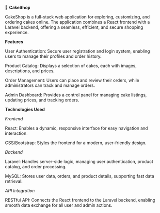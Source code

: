🍰 __CakeShop__

CakeShop is a full-stack web application for exploring, customizing, and ordering cakes online. The application combines a React frontend with a Laravel backend, offering a seamless, efficient, and secure shopping experience.

__Features__

User Authentication: Secure user registration and login system, enabling users to manage their profiles and order history.

Product Catalog: Displays a selection of cakes, each with images, descriptions, and prices.

Order Management: Users can place and review their orders, while administrators can track and manage orders.

Admin Dashboard: Provides a control panel for managing cake listings, updating prices, and tracking orders.


__Technologies Used__


_Frontend_

React: Enables a dynamic, responsive interface for easy navigation and interaction.

CSS/Bootstrap: Styles the frontend for a modern, user-friendly design.


_Backend_

Laravel: Handles server-side logic, managing user authentication, product catalog, and order processing.

MySQL: Stores user data, orders, and product details, supporting fast data retrieval.


_API Integration_

RESTful API: Connects the React frontend to the Laravel backend, enabling smooth data exchange for all user and admin actions.
